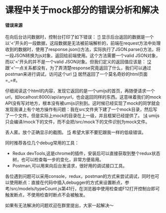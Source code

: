 # 课程中关于mock部分的错误分析和解决
#### 错误来源
在向后台访问数据时，控制台打印了如下错误：
[!1](posts/error.png)
显示后台返回的数据是一个以'<'开头的一段数据，这段数据是无法被前端解析的，前端在request方法中处理收到的数据时，使用了response.json()方法，实际执行了JSON.parse()方法，将一段JSON转换为js对象，返回给前端使用。这个方法需要一个valid JSON对象，而以'<'开头的并不是一个valid JSON对象。但我们定义的返回值应该是：
[!2](posts/code.png)
跟'<'一点关系都没有，为了弄清楚response究竟返回了什么，我们可以通过postman来进行调试，访问这个url
[!3](posts/postman.png)
居然返回了一个莫名奇妙的html页面=_=#。


仔细阅读这个html的内容，发现它返回的是一个umijs的首页，再随便请求一个url，如localhost:8000/api/anyurl，也会返回同样的东西。这意味着我们的mock API没有写对地方，根本没有被umijs识别到。这时候已经实现了mock的同学就会发现我课上有个地方操作有问题：我在src文件夹下建了一个mock目录，然后写了一个文件。但是实际上mock的目录在上一级，并且框架已经提供了。
[!4](posts/tree.png)
umijs只会编译/mock下的文件，而不会把/src/mock下的文件识别为mock文件。


丢人匿。放个正确显示的截图。
[!5](posts/result.png)
希望大家不要犯跟我一样的低级错误。


同时推荐各位几个debug常用的工具：
 - Redux devTools,这是chrome的插件，安装后可以直接获取到整个redux状态树，也可以检查每一步的变化，非常方便易用。
 - Postman,可以用来向后台发请求，很好用的调试接口工具。

各位遇到问题可以采用console，redux，postman的方式来尝试调试，同时也可以使用断点：直接在代码中插入debugger的方式来设置断点，参考/src/models/typeCount.js第41行，在浏览器中使用检查或F12打开控制台即可触发断点，不使用检查时断点不会被触发。


如果有无法解决的问题欢迎在群里提出，大家一起解决～